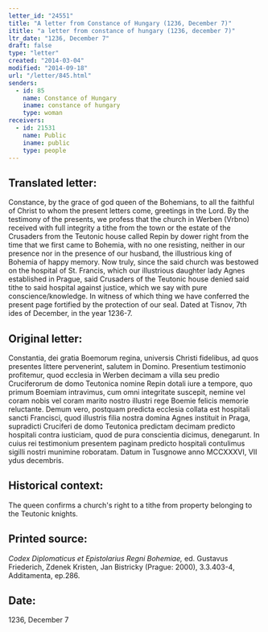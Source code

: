 ```yaml
---
letter_id: "24551"
title: "A letter from Constance of Hungary (1236, December 7)"
ititle: "a letter from constance of hungary (1236, december 7)"
ltr_date: "1236, December 7"
draft: false
type: "letter"
created: "2014-03-04"
modified: "2014-09-18"
url: "/letter/845.html"
senders:
  - id: 85
    name: Constance of Hungary
    iname: constance of hungary
    type: woman
receivers:
  - id: 21531
    name: Public
    iname: public
    type: people
---
```

<h2> Translated letter:</h2>Constance, by the grace of god queen of the Bohemians, to all the faithful of Christ to whom the present letters come, greetings in the Lord.
By the testimony of the presents, we profess that the church in Werben (Vrbno) received with full integrity a tithe from the town or the estate of the Crusaders from the Teutonic house called Repin by dower right from the time that we first came to Bohemia, with no one resisting, neither in our presence nor in the presence of our husband, the illustrious king of Bohemia of happy memory.  Now truly, since the said church was bestowed on the hospital of St. Francis, which our illustrious daughter lady Agnes established in Prague, said Crusaders of the Teutonic house denied said tithe to said hospital against justice, which we say with pure conscience/knowledge.
In witness of which thing we have conferred the present page fortified by the protection of our seal.
Dated at Tisnov, 7th ides of December, in the year 1236-7.
<h2 class="mt-4"> Original letter:</h2>Constantia, dei gratia Boemorum regina, universis Christi fidelibus, ad quos presentes littere pervenerint, salutem in Domino.  Presentium testimonio profitemur, quod ecclesia in Werben decimam a villa seu predio Cruciferorum de domo Teutonica nomine Repin dotali iure a tempore, quo primum Boemiam intravimus, cum omni integritate suscepit, nemine vel coram nobis vel coram marito nostro illustri rege Boemie felicis memorie reluctante.  Demum vero, postquam predicta ecclesia collata est hospitali sancti Francisci, quod illustris filia nostra domina Agnes instituit in Praga, supradicti Cruciferi de domo Teutonica predictam decimam predicto hospitali contra iusticiam, quod de pura conscientia dicimus, denegarunt.  In cuius rei testimonium presentem paginam predicto hospitali contulimus sigilli nostri munimine roboratam.
Datum in Tusgnowe anno MCCXXXVI, VII ydus decembris.
<h2 class="mt-4"> Historical context:</h2>The queen confirms a church's right to a tithe from property belonging to the Teutonic knights.
<h2 class="mt-4"> Printed source:</h2><p><em>Codex Diplomaticus et Epistolarius Regni Bohemiae,</em> ed. Gustavus Friederich, Zdenek Kristen, Jan Bistricky (Prague: 2000), 3.3.403-4, Additamenta, ep.286.</p><h2 class="mt-4"> Date:</h2>1236, December 7